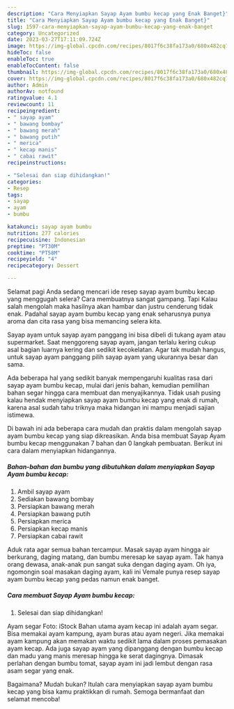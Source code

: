 ```yaml
---
description: "Cara Menyiapkan Sayap Ayam bumbu kecap yang Enak Banget}"
title: "Cara Menyiapkan Sayap Ayam bumbu kecap yang Enak Banget}"
slug: 1597-cara-menyiapkan-sayap-ayam-bumbu-kecap-yang-enak-banget
category: Uncategorized
date: 2023-03-27T17:11:09.724Z
image: https://img-global.cpcdn.com/recipes/8017f6c38fa173a0/680x482cq70/sayap-ayam-bumbu-kecap-foto-resep-utama.jpg
hideToc: false
enableToc: true
enableTocContent: false
thumbnail: https://img-global.cpcdn.com/recipes/8017f6c38fa173a0/680x482cq70/sayap-ayam-bumbu-kecap-foto-resep-utama.jpg
cover: https://img-global.cpcdn.com/recipes/8017f6c38fa173a0/680x482cq70/sayap-ayam-bumbu-kecap-foto-resep-utama.jpg
author: Admin
authorAv: notfound
ratingvalue: 4.1
reviewcount: 11
recipeingredient:
- " sayap ayam"
- " bawang bombay"
- " bawang merah"
- " bawang putih"
- " merica"
- " kecap manis"
- " cabai rawit"
recipeinstructions:

- "Selesai dan siap dihidangkan!"
categories:
- Resep
tags:
- sayap
- ayam
- bumbu

katakunci: sayap ayam bumbu 
nutrition: 277 calories
recipecuisine: Indonesian
preptime: "PT30M"
cooktime: "PT58M"
recipeyield: "4"
recipecategory: Dessert

---
```



Selamat pagi Anda sedang mencari ide resep sayap ayam bumbu kecap yang menggugah selera? Cara membuatnya sangat gampang. Tapi Kalau salah mengolah maka hasilnya akan hambar dan justru cenderung tidak enak. Padahal sayap ayam bumbu kecap yang enak seharusnya punya aroma dan cita rasa yang bisa memancing selera kita.


Sayap ayam untuk sayap ayam panggang ini bisa dibeli di tukang ayam atau supermarket. Saat menggoreng sayap ayam, jangan terlalu kering cukup asal bagian luarnya kering dan sedikit kecokelatan. Agar tak mudah hangus, untuk sayap ayam panggang pilih sayap ayam yang ukurannya besar dan sama.

Ada beberapa hal yang sedikit banyak mempengaruhi kualitas rasa dari sayap ayam bumbu kecap, mulai dari jenis bahan, kemudian pemilihan bahan segar hingga cara membuat dan menyajikannya. Tidak usah pusing kalau hendak menyiapkan sayap ayam bumbu kecap yang enak di rumah, karena asal sudah tahu triknya maka hidangan ini mampu menjadi sajian istimewa.


Di bawah ini ada beberapa cara mudah dan praktis dalam mengolah sayap ayam bumbu kecap yang siap dikreasikan. Anda bisa membuat Sayap Ayam bumbu kecap menggunakan 7 bahan dan 0 langkah pembuatan. Berikut ini cara dalam menyiapkan hidangannya.

<!--inarticleads1-->

##### Bahan-bahan dan bumbu yang dibutuhkan dalam menyiapkan Sayap Ayam bumbu kecap:

1. Ambil  sayap ayam
1. Sediakan  bawang bombay
1. Persiapkan  bawang merah
1. Persiapkan  bawang putih
1. Persiapkan  merica
1. Persiapkan  kecap manis
1. Persiapkan  cabai rawit


Aduk rata agar semua bahan tercampur. Masak sayap ayam hingga air berkurang, daging matang, dan bumbu meresap ke sayap ayam. Tak hanya orang dewasa, anak-anak pun sangat suka dengan daging ayam. Oh iya, ngomongin soal masakan daging ayam, kali ini Vemale punya resep sayap ayam bumbu kecap yang pedas namun enak banget. 

<!--inarticleads2-->

##### Cara membuat Sayap Ayam bumbu kecap:


1. Selesai dan siap dihidangkan!

Ayam segar Foto: iStock Bahan utama ayam kecap ini adalah ayam segar. Bisa memakai ayam kampung, ayam buras atau ayam negeri. Jika memakai ayam kampung akan memakan waktu sedikit lama dalam proses pemasakan ayam kecap. Ada juga sayap ayam yang dipanggang dengan bumbu kecap dan madu yang manis meresap hingga ke serat dagingnya. Dimasak perlahan dengan bumbu tomat, sayap ayam ini jadi lembut dengan rasa asam segar yang enak. 

Bagaimana? Mudah bukan? Itulah cara menyiapkan sayap ayam bumbu kecap yang bisa kamu praktikkan di rumah. Semoga bermanfaat dan selamat mencoba!
